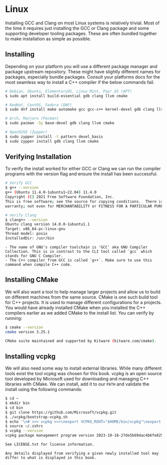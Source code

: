 # Linux

Installing GCC and Clang on most Linux systems is relatively trivial. Most of the time it requires just installing the GCC or Clang package and some supporting developer tooling packages. These are often bundled together to make installation as simple as possible.

## Installing

Depending on your platform you will use a different package manager and package upstream repository. These might have slightly different names for packages, especially bundle packages. Consult your platforms docs for the most seamless way to install a C++ compiler if the below commands fail.

```sh
# Debian, Ubuntu, ElementaryOS, Linux Mint, Pop!_OS (APT)
$ sudo apt install build-essential gdb clang llvm cmake

# RedHat, CentOS, Fedora (DNF)
$ sudo dnf install make automake gcc gcc-c++ kernel-devel gdb clang llvm cmake

# Arch, Manjaro (Pacman)
$ sudo pacman -Sy base-devel gdb clang llvm cmake

# OpenSUSE (Zypper)
$ sudo zypper install -t pattern devel_basis
$ sudo zypper install gdb clang llvm cmake
```

## Verifying Installation

To verify the install worked for either GCC or Clang we can run the compiler programs with the version flag and ensure the install has been successful.

```sh
# Verify GCC
$ g++ --version
g++ (Ubuntu 11.4.0-1ubuntu1~22.04) 11.4.0
Copyright (C) 2021 Free Software Foundation, Inc.
This is free software; see the source for copying conditions.  There is NO
warranty; not even for MERCHANTABILITY or FITNESS FOR A PARTICULAR PURPOSE.

# Verify Clang
$ clang++ --version
Ubuntu clang version 14.0.0-1ubuntu1.1
Target: x86_64-pc-linux-gnu
Thread model: posix
InstalledDir: /usr/bin
```

```admonish note
- The name of GNU's compiler toolchain is 'GCC' aka GNU Compiler Collection. This is in contrast to the CLI tool called `gcc` which stands for GNU C Compiler.
- The C++ compiler from GCC is called `g++`. Make sure to use this command when compile C++ code.
```

## Installing CMake

We will also want a tool to help manage larger projects and allow us to build on different machines from the same source. CMake is one such build tool for C++ projects. It is used to manage different configurations for a projects. You would have already installed CMake when you installed the C++ compilers earlier as we added CMake to the install list. You can verify by running:

```sh
$ cmake --version
cmake version 3.25.1

CMake suite maintained and supported by Kitware (kitware.com/cmake).
```

## Installing vcpkg

We will also need some way to install external libraries. While many different tools exist the tool vcpkg was chosen for this book. vcpkg is an open source tool developed by Microsoft used for downloading and managing C++ libraries with CMake. We can install, add it to our `PATH` and validate the install using the following commands:

```sh
$ cd ~
$ mkdir bin
$ cd bin
$ git clone https://github.com/Microsoft/vcpkg.git
$ ./vcpkg/bootstrap-vcpkg.sh
$ echo '\n# >>> vcpkg >>>\nexport VCPKG_ROOT="$HOME/bin/vcpkg"\nexport PATH="$VCPKG_ROOT:$PATH"\n# >>> vcpkg >>>\n' >> ~/.bashrc
$ source ~/.zshrc
$ vcpkg --version
vcpkg package management program version 2023-10-18-27de5b69dac4b6fe8259d283cd4011e6d20a84ce

See LICENSE.txt for license information.
```

```admonish note
Any details displayed from verifying a given newly installed tool may differ to what is displayed in this book.
```
